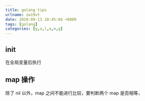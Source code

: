```yaml
---
title: golang tips
urlname: zw19vt
date: 2020-09-13 18:45:04 +0800
tags: [golang]
categories: [g,o,l,a,n,g]
---
```


## init

在全局变量后执行

## map 操作

除了 nil 以外，map 之间不能进行比较，要判断两个 map 是否相等，
